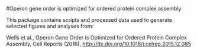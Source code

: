 #Operon gene order is optimized for ordered protein complex assembly

This package contains scripts and processed data used to generate selected figures and analyses from:

Wells et al., Operon Gene Order is Optimized for Ordered Protein Complex Assembly, Cell Reports (2016), http://dx.doi.org/10.1016/j.celrep.2015.12.085
